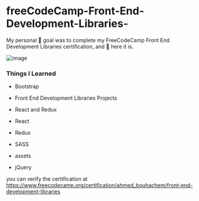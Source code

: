 # freeCodeCamp-Front-End-Development-Libraries-
My personal 🚩 goal was to complete my FreeCodeCamp Front End Development Libraries certification, and 🎉 here it is.

![image](https://user-images.githubusercontent.com/61451186/231018719-2b2d2c75-e378-48a2-b171-20a83e98e03e.png)
### Things I Learned

* Bootstrap

* Front End Development Libraries Projects

* React and Redux

* React

* Redux

* SASS

* assets

* jQuery

you can verify the certification at https://www.freecodecamp.org/certification/ahmed_bouhachem/front-end-development-libraries
